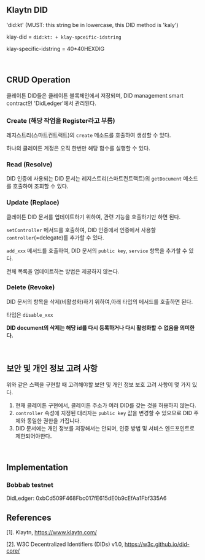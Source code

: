 ## Klaytn DID 
 
'did:kt' (MUST: this string be in lowercase, this DID method is 'kaly')

klay-did = `did:kt: + klay-spceific-idstring `

klay-specific-idstring = 40*40HEXDIG
 
<br>

## CRUD Operation
 
클레이튼 DID들은 클레이튼 블록체인에서 저장되며, DID management smart contract인 'DidLedger'에서 관리된다.

### Create (해당 작업을 Register라고 부름)

레지스트리(스마트컨트랙트)의 `create` 메소드를 호출하여 생성할 수 있다.

하나의 클레이튼 계정은 오직 한번만 해당 함수를 실행할 수 있다.

### Read (Resolve)

DID 인증에 사용되는 DID 문서는 레지스트리(스마트컨트랙트)의 `getDocument` 메소드를 호출하여 조회할 수 있다.


### Update (Replace)

클레이튼 DID 문서를 업데이트하기 위하여, 관련 기능을 호출하기만 하면 된다.

`setController` 메서드를 호출하여, DID 인증에서 인증에서 사용할 `controller`(=delegate)를 추가할 수 있다.

`add_xxx` 메서드를 호출하여, DID 문서의 `public key`, `service` 항목을 추가할 수 있다.

전체 목록을 업데이트하는 방법은 제공하지 않는다.

### Delete (Revoke)

DID 문서의 항목을 삭제(비활성화)하기 위하여,아래 타입의 메서드를 호출하면 된다. 

타입은 `disable_xxx`

**DID document의 삭제는 해당 id를 다시 등록하거나 다시 활성화할 수 없음을 의미한다.**

<br>

## 보안 및 개인 정보 고려 사항

위와 같은 스펙을 구현할 때 고려해야할 보안 및 개인 정보 보호 고려 사항이 몇 가지 있다.

1. 현재 클레이튼 구현에서, 클레이튼 주소가 여러 DID를 갖는 것을 허용하지 않는다.
2. `controller` 속성에 지정된 대리자는 `public key` 값을 변경할 수 있으므로 DID 주체와 동일한 권한을 가집니다.
3. DID 문서에는 개인 정보를 저장해서는 안되며, 인증 방법 및 서비스 엔드포인트로 제한되어야한다.

<br>

## Implementation

### Bobbab testnet

DidLedger: 0xbCd509F468Fbc017fE615dE0b9cEfAa1Fbf335A6


## References
[references]: #references

[1]. Klaytn, https://www.klaytn.com/

[2]. W3C Decentralized Identifiers (DIDs) v1.0, https://w3c.github.io/did-core/
